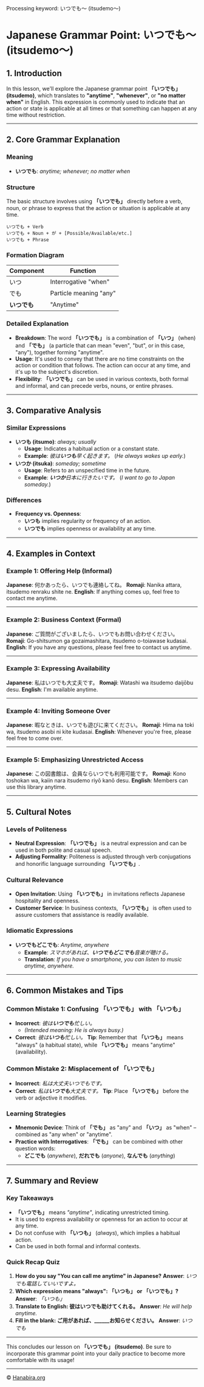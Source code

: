 Processing keyword: いつでも～ (itsudemo～)
# Japanese Grammar Point: いつでも～ (itsudemo～)

## 1. Introduction
In this lesson, we'll explore the Japanese grammar point **「いつでも」 (itsudemo)**, which translates to **"anytime"**, **"whenever"**, or **"no matter when"** in English. This expression is commonly used to indicate that an action or state is applicable at all times or that something can happen at any time without restriction.

---
## 2. Core Grammar Explanation
### Meaning
- **いつでも**: *anytime; whenever; no matter when*
### Structure
The basic structure involves using **「いつでも」** directly before a verb, noun, or phrase to express that the action or situation is applicable at any time.
```
いつでも + Verb
いつでも + Noun + が + [Possible/Available/etc.]
いつでも + Phrase
```
### Formation Diagram
| **Component** | **Function**       |
|---------------|--------------------|
| いつ          | Interrogative "when" |
| でも          | Particle meaning "any" |
| **いつでも**  | "Anytime"          |
### Detailed Explanation
- **Breakdown**: The word **「いつでも」** is a combination of **「いつ」** (when) and **「でも」** (a particle that can mean "even", "but", or in this case, "any"), together forming "anytime".
- **Usage**: It's used to convey that there are no time constraints on the action or condition that follows. The action can occur at any time, and it's up to the subject's discretion.
- **Flexibility**: **「いつでも」** can be used in various contexts, both formal and informal, and can precede verbs, nouns, or entire phrases.
---
## 3. Comparative Analysis
### Similar Expressions
- **いつも (itsumo)**: *always; usually*
  - **Usage**: Indicates a habitual action or a constant state.
  - **Example**: *彼は**いつも**早く起きます。* (*He always wakes up early.*)
- **いつか (itsuka)**: *someday; sometime*
  - **Usage**: Refers to an unspecified time in the future.
  - **Example**: ***いつか**日本に行きたいです。* (*I want to go to Japan someday.*)
### Differences
- **Frequency vs. Openness**: 
  - **いつも** implies regularity or frequency of an action.
  - **いつでも** implies openness or availability at any time.

---
## 4. Examples in Context
### Example 1: Offering Help (Informal)
**Japanese**: 何かあったら、いつでも連絡してね。
**Romaji**: Nanika attara, itsudemo renraku shite ne.
**English**: If anything comes up, feel free to contact me anytime.

---
### Example 2: Business Context (Formal)
**Japanese**: ご質問がございましたら、いつでもお問い合わせください。
**Romaji**: Go-shitsumon ga gozaimashitara, itsudemo o-toiawase kudasai.
**English**: If you have any questions, please feel free to contact us anytime.

---
### Example 3: Expressing Availability
**Japanese**: 私はいつでも大丈夫です。
**Romaji**: Watashi wa itsudemo daijōbu desu.
**English**: I'm available anytime.

---
### Example 4: Inviting Someone Over
**Japanese**: 暇なときは、いつでも遊びに来てください。
**Romaji**: Hima na toki wa, itsudemo asobi ni kite kudasai.
**English**: Whenever you're free, please feel free to come over.

---
### Example 5: Emphasizing Unrestricted Access
**Japanese**: この図書館は、会員ならいつでも利用可能です。
**Romaji**: Kono toshokan wa, kaiin nara itsudemo riyō kanō desu.
**English**: Members can use this library anytime.

---
## 5. Cultural Notes
### Levels of Politeness
- **Neutral Expression**: **「いつでも」** is a neutral expression and can be used in both polite and casual speech.
- **Adjusting Formality**: Politeness is adjusted through verb conjugations and honorific language surrounding **「いつでも」**.
### Cultural Relevance
- **Open Invitation**: Using **「いつでも」** in invitations reflects Japanese hospitality and openness.
- **Customer Service**: In business contexts, **「いつでも」** is often used to assure customers that assistance is readily available.
### Idiomatic Expressions
- **いつでもどこでも**: *Anytime, anywhere*
  - **Example**: *スマホがあれば、**いつでもどこでも**音楽が聴ける。*
  - **Translation**: *If you have a smartphone, you can listen to music anytime, anywhere.*

---
## 6. Common Mistakes and Tips
### Common Mistake 1: Confusing **「いつでも」** with **「いつも」**
- **Incorrect**: *彼は**いつでも**忙しい。*
  - *(Intended meaning: He is always busy.)*
- **Correct**: *彼は**いつも**忙しい。*
**Tip**: Remember that **「いつも」** means "always" (a habitual state), while **「いつでも」** means "anytime" (availability).
### Common Mistake 2: Misplacement of **「いつでも」**
- **Incorrect**: *私は大丈夫いつでもです。*
- **Correct**: *私は**いつでも**大丈夫です。*
**Tip**: Place **「いつでも」** before the verb or adjective it modifies.
### Learning Strategies
- **Mnemonic Device**: Think of **「でも」** as "any" and **「いつ」** as "when" – combined as "any when" or "anytime".
- **Practice with Interrogatives**: **「でも」** can be combined with other question words:
  - **どこでも** (*anywhere*), **だれでも** (*anyone*), **なんでも** (*anything*)
---
## 7. Summary and Review
### Key Takeaways
- **「いつでも」** means *"anytime"*, indicating unrestricted timing.
- It is used to express availability or openness for an action to occur at any time.
- Do not confuse with **「いつも」** (*always*), which implies a habitual action.
- Can be used in both formal and informal contexts.
### Quick Recap Quiz
1. **How do you say "You can call me anytime" in Japanese?**
   **Answer**: *いつでも電話していいですよ。*
2. **Which expression means "always": 「いつも」 or 「いつでも」?**
   **Answer**: *「いつも」*
3. **Translate to English: 彼はいつでも助けてくれる。**
   **Answer**: *He will help anytime.*
4. **Fill in the blank: ご用があれば、______お知らせください。**
   **Answer**: *いつでも*
---
This concludes our lesson on **「いつでも」 (itsudemo)**. Be sure to incorporate this grammar point into your daily practice to become more comfortable with its usage!


---

© [Hanabira.org](https://hanabira.org)
